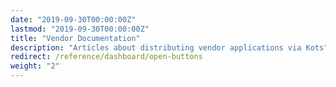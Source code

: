 ```yaml
---
date: "2019-09-30T00:00:00Z"
lastmod: "2019-09-30T00:00:00Z"
title: "Vendor Documentation"
description: "Articles about distributing vendor applications via Kots"
redirect: /reference/dashboard/open-buttons
weight: "2"
---
```

